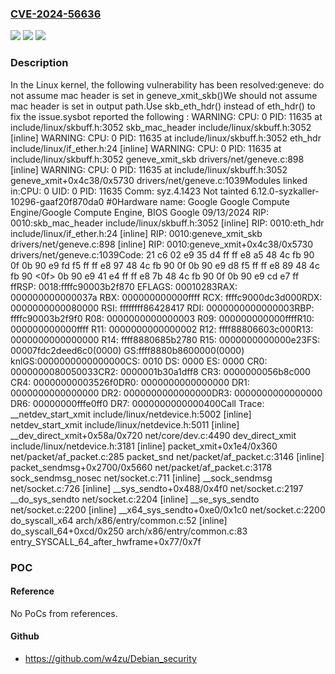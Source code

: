 ### [CVE-2024-56636](https://cve.mitre.org/cgi-bin/cvename.cgi?name=CVE-2024-56636)
![](https://img.shields.io/static/v1?label=Product&message=Linux&color=blue)
![](https://img.shields.io/static/v1?label=Version&message=a025fb5f49ad38cf749753b16fcd031d0d678f2b%3C%20d9fa09ca004befe9cf826d6820439cb6f93cecd7%20&color=brighgreen)
![](https://img.shields.io/static/v1?label=Vulnerability&message=n%2Fa&color=brighgreen)

### Description

In the Linux kernel, the following vulnerability has been resolved:geneve: do not assume mac header is set in geneve_xmit_skb()We should not assume mac header is set in output path.Use skb_eth_hdr() instead of eth_hdr() to fix the issue.sysbot reported the following : WARNING: CPU: 0 PID: 11635 at include/linux/skbuff.h:3052 skb_mac_header include/linux/skbuff.h:3052 [inline] WARNING: CPU: 0 PID: 11635 at include/linux/skbuff.h:3052 eth_hdr include/linux/if_ether.h:24 [inline] WARNING: CPU: 0 PID: 11635 at include/linux/skbuff.h:3052 geneve_xmit_skb drivers/net/geneve.c:898 [inline] WARNING: CPU: 0 PID: 11635 at include/linux/skbuff.h:3052 geneve_xmit+0x4c38/0x5730 drivers/net/geneve.c:1039Modules linked in:CPU: 0 UID: 0 PID: 11635 Comm: syz.4.1423 Not tainted 6.12.0-syzkaller-10296-gaaf20f870da0 #0Hardware name: Google Google Compute Engine/Google Compute Engine, BIOS Google 09/13/2024 RIP: 0010:skb_mac_header include/linux/skbuff.h:3052 [inline] RIP: 0010:eth_hdr include/linux/if_ether.h:24 [inline] RIP: 0010:geneve_xmit_skb drivers/net/geneve.c:898 [inline] RIP: 0010:geneve_xmit+0x4c38/0x5730 drivers/net/geneve.c:1039Code: 21 c6 02 e9 35 d4 ff ff e8 a5 48 4c fb 90 0f 0b 90 e9 fd f5 ff ff e8 97 48 4c fb 90 0f 0b 90 e9 d8 f5 ff ff e8 89 48 4c fb 90 <0f> 0b 90 e9 41 e4 ff ff e8 7b 48 4c fb 90 0f 0b 90 e9 cd e7 ff ffRSP: 0018:ffffc90003b2f870 EFLAGS: 00010283RAX: 000000000000037a RBX: 000000000000ffff RCX: ffffc9000dc3d000RDX: 0000000000080000 RSI: ffffffff86428417 RDI: 0000000000000003RBP: ffffc90003b2f9f0 R08: 0000000000000003 R09: 000000000000ffffR10: 000000000000ffff R11: 0000000000000002 R12: ffff88806603c000R13: 0000000000000000 R14: ffff8880685b2780 R15: 0000000000000e23FS:  00007fdc2deed6c0(0000) GS:ffff8880b8600000(0000) knlGS:0000000000000000CS:  0010 DS: 0000 ES: 0000 CR0: 0000000080050033CR2: 0000001b30a1dff8 CR3: 0000000056b8c000 CR4: 00000000003526f0DR0: 0000000000000000 DR1: 0000000000000000 DR2: 0000000000000000DR3: 0000000000000000 DR6: 00000000fffe0ff0 DR7: 0000000000000400Call Trace: <TASK>  __netdev_start_xmit include/linux/netdevice.h:5002 [inline]  netdev_start_xmit include/linux/netdevice.h:5011 [inline]  __dev_direct_xmit+0x58a/0x720 net/core/dev.c:4490  dev_direct_xmit include/linux/netdevice.h:3181 [inline]  packet_xmit+0x1e4/0x360 net/packet/af_packet.c:285  packet_snd net/packet/af_packet.c:3146 [inline]  packet_sendmsg+0x2700/0x5660 net/packet/af_packet.c:3178  sock_sendmsg_nosec net/socket.c:711 [inline]  __sock_sendmsg net/socket.c:726 [inline]  __sys_sendto+0x488/0x4f0 net/socket.c:2197  __do_sys_sendto net/socket.c:2204 [inline]  __se_sys_sendto net/socket.c:2200 [inline]  __x64_sys_sendto+0xe0/0x1c0 net/socket.c:2200  do_syscall_x64 arch/x86/entry/common.c:52 [inline]  do_syscall_64+0xcd/0x250 arch/x86/entry/common.c:83 entry_SYSCALL_64_after_hwframe+0x77/0x7f

### POC

#### Reference
No PoCs from references.

#### Github
- https://github.com/w4zu/Debian_security

